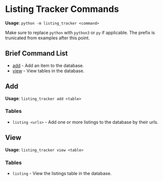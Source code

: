 # Listing Tracker Commands
**Usage**: `python -m listing_tracker <command>`

Make sure to replace `python` with `python3` or `py` if applicable. The prefix is trunicated from examples after this point.

## Brief Command List
* [add](#Add) - Add an item to the database.
* [view](#View) - View tables in the database.

## Add
**Usage**: `listing_tracker add <table>`

### Tables
* `listing <urls>` - Add one or more listings to the database by their urls.

## View
**Usage**: `listing_tracker view <table>`

### Tables
* `listing` - View the listings table in the database.
